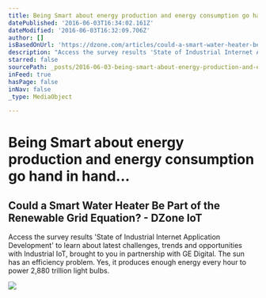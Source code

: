 ```yaml
---
title: Being Smart about energy production and energy consumption go hand in hand...
datePublished: '2016-06-03T16:34:02.161Z'
dateModified: '2016-06-03T16:32:09.706Z'
author: []
isBasedOnUrl: 'https://dzone.com/articles/could-a-smart-water-heater-be-part-of-the-renewabl'
description: "Access the survey results 'State of Industrial Internet Application Development' to learn about latest challenges, trends and opportunities with Industrial IoT, brought to you in partnership with GE Digital. The sun has an efficiency problem. Yes, it produces enough energy every hour to power 2,880 trillion light bulbs."
starred: false
sourcePath: _posts/2016-06-03-being-smart-about-energy-production-and-energy-consumption-g.md
inFeed: true
hasPage: false
inNav: false
_type: MediaObject

---
```

# Being Smart about energy production and energy consumption go hand in hand...

<article style=""><h1>Could a Smart Water Heater Be Part of the Renewable Grid Equation? - DZone IoT</h1><p>Access the survey results 'State of Industrial Internet Application Development' to learn about latest challenges, trends and opportunities with Industrial IoT, brought to you in partnership with GE Digital. The sun has an efficiency problem. Yes, it produces enough energy every hour to power 2,880 trillion light bulbs.</p><img src="https://lh3.googleusercontent.com/3K1BbqDquh7uIlrw-OiqMrO_lORUKhgXFwJUoROQLwYcWfmV9f-oL-snMc3Z4GfxYqF3wp0Bv3nmv8C7tSjzD9J-57m4AsGio-6gxxg_AClafkzqffC6_Y-ciNNX47t35I29agHh" /></article>